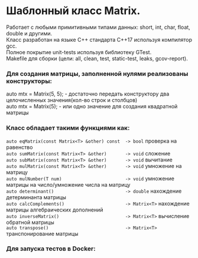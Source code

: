 # Шаблонный класс Matrix.<br>
Работает с любыми примитивными типами данных: short, int, char, float, double и другими.<br>
Класс разработан на языке C++ стандарта C++17 используя компилятор gcc.<br>
Полное покрытие unit-tests используя библиотеку GTest.<br>
Makefile для сборки (цели: all, clean, test, static-test, leaks, gcov-report).<br>

### Для создания матрицы, заполненной нулями реализованы конструкторы:
  auto mtx = Matrix<int>(5, 5); - достаточно передать конструктору два целочисленных значения(кол-во строк и столбцов)<br>
  auto mtx = Matrix<double>(5); - или одно значение для создания квадратной матрицы<br>

### Класс обладает такими функциями как:<br>
  `auto eqMatrix(const Matrix<T> &other) const  -> bool`       проверка на равенство<br>
  `auto sumMatrix(const Matrix<T> &other)       -> void`       сложение<br>
  `auto subMatrix(const Matrix<T> &other)       -> void`       вычитание<br>
  `auto mulMatrix(const Matrix<T> &other)       -> void`       умножение на матрицу<br>
  `auto mulNumber(T num)                        -> void`       умножение матрицы на число/умножение числа на матрицу<br>
  `auto determinant()                           -> double`     нахождение детерминанта матрицы<br>
  `auto calcComplements()                       -> Matrix<T>`  нахождение матрицы алгебраических дополнений<br>
  `auto inverseMatrix()                         -> Matrix<T>`  вычисление обратной матрицы<br>
  `auto transpose()                             -> Matrix<T>`  транспонирование матрицы<br>

### Для запуска тестов в Docker:<br>
